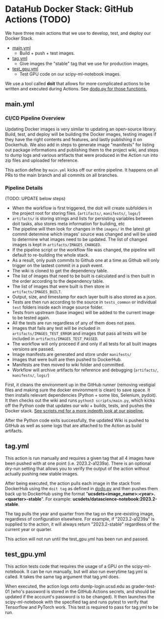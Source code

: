 # DataHub Docker Stack: GitHub Actions (TODO)

We have three main actions that we use to develop, test, and deploy our Docker Stack.

- [main.yml](../.github/workflows/main.yml)
  - Build + push + test images.
- [tag.yml](../.github/workflows/tag.yml)
  - Give images the "stable" tag that we use for production images.
- [test_gpu.yml](../.github/workflows/test_gpu.yml)
  - Test GPU code on our scipy-ml-notebook images.

We use a tool called **doit** that allows for more complicated actions to be written and executed during Actions. See [dodo.py for those functions.](/dodo.py)

## main.yml

### CI/CD Pipeline Overview

Updating Docker images is very similar to updating an open-source library.
Build, test, and deploy will be building the Docker images, testing images if
they have the right contents and features, and lastly publishing it on
Dockerhub. We also add in steps to generate image "manifests" for listing out
package informations and publishing them to the project wiki, and steps to
dump logs and various artifacts that were produced in the Action run into
zip files and uploaded for reference.

This action define by `main.yml` kicks off our entire pipeline. It happens on all PRs to the main branch and all commits on all branches.

### Pipeline Details

(TODO: UPDATE below steps)

- When the workflow is first triggered, the doit will create subfolders in the
project root for storing files. (`artifacts/`, `manifests/`, `logs/`)
- `artifacts/` is storing strings and lists for persisting variables between
doit tasks, also stores meta information for building, etc
- The pipeline will then look for changes in the `images/` in the latest git
commit determine which images' source was changed and will be used to determine
what images need to be updated. The list of changed images is kept in
`artifacts/IMAGES_CHANGED`.
- If the pipeline script or the workflow file was changed, the pipeline will
default to re-building the whole stack.
- As a result, only push commits to Github one at a time as Github will only
trigger on the lastest commit in a push event.
- The wiki is cloned to get the dependency table.
- The list of images that need to be built is calculated and is then built
in the order according to the dependency table.
- The list of images that were built is then store in `artifacts/IMAGES_BUILT`.
- Output, size, and timestamp for each layer built is also stored as a json.
- Tests are then run according to the source in `tests_common` or individual
`test` folders inside each image source folder.
- Tests from upstream (base images) will be added to the current image to be
tested again.
- All the tests are run regardless of any of them does not pass.
- Images that fails any test will be included in `artifacts/IMAGES_TEST_ERROR`
and images that pass all tests will be included in `artifacts/IMAGES_TEST_PASSED`.
- The workflow will only proceed if and only if all tests for all built images
versions are passed.
- Image manifests are generated and store under `manifests/`
- Images that were built are then pushed to DockerHub.
- Manifests are then moved to wiki folder and committed.
- Workflow will archive artifacts for reference and debugging
(`artifacts/`, `manifests/`, `logs/`)

First, it cleans the environment up in the GitHub runner (removing vestigial files and making sure the docker environment is clean) to save space. It then installs relevant dependencies (Python + some libs, Selenium, pydoit). It then checks out the wiki and runs `python3 scripts/main.py`, which kicks off the Python code that updates our wiki + builds, tests, and pushes the Docker stack. [See scripts.md for a more indepth look at our pipeline.](./scripts.md)

After the Python code exits successfully, the updated Wiki is pushed to GitHub as well as some logs that are attached to the Action as build artifacts.

## tag.yml

This action is run manually and requires a given tag that all 4 images have been pushed with at one point (i.e. 2023.2-a1239a). There is an optional dry-run setting that allows you to verify the output of the action without actually pushing new stable images.

After being executed, the action pulls each image in the stack from DockerHub using the ``doit tag`` as defined in [dodo.py](/dodo.py) and then pushes them back up to DockerHub using the format "**ucsdets\<image_name\>:\<year\>.\<quarter\>-stable**". For example: **ucsdets/datascience-notebook:2023.2-stable**.

The tag pulls the year and quarter from the tag on the pre-existing image, regardless of configuration elsewhere. For example, if "2023.2-a1239a" is supplied to the action, it will always return "2023.2-stable" regardless of the current year or quarter.

This action will not run until the test_gpu.yml has been run and passed.

## test_gpu.yml

This action tests code that requires the usage of a GPU on the scipy-ml-notebook. It can be run manually, but will also run everytime tag.yml is called. It takes the same tag argument that tag.yml does.

When executed, the action logs onto dsmlp-login.ucsd.edu as grader-test-01 (who's password is stored in the GitHub Actions secrets, and should be updated if the account's password is to be changed). It then launches the scipy-ml-notebook with the specified tag and runs pytest to verify that Tensorflow and PyTorch work. This test is required to pass for tag.yml to be run.
